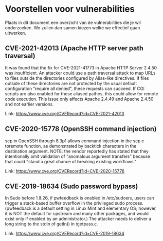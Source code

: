 # Voorstellen voor vulnerabilities

Plaats in dit document een overzicht van de vulnerabilities die je wil onderzoeken. We zullen dan samen kiezen welke we effectief gaan uitwerken.

## CVE-2021-42013 (Apache HTTP server path traversal)

It was found that the fix for CVE-2021-41773 in Apache HTTP Server 2.4.50 was insufficient. An attacker could use a path traversal attack to map URLs to files outside the directories configured by Alias-like directives. If files outside of these directories are not protected by the usual default configuration "require all denied", these requests can succeed. If CGI scripts are also enabled for these aliased pathes, this could allow for remote code execution. This issue only affects Apache 2.4.49 and Apache 2.4.50 and not earlier versions.

Link: <https://www.cve.org/CVERecord?id=CVE-2021-42013>

## CVE-2020-15778 (OpenSSH command injection)

scp in OpenSSH through 8.3p1 allows command injection in the scp.c toremote function, as demonstrated by backtick characters in the destination argument. NOTE: the vendor reportedly has stated that they intentionally omit validation of "anomalous argument transfers" because that could "stand a great chance of breaking existing workflows."

Link: <https://www.cve.org/CVERecord?id=CVE-2020-15778>

## CVE-2019-18634 (Sudo password bypass)

In Sudo before 1.8.26, if pwfeedback is enabled in /etc/sudoers, users can trigger a stack-based buffer overflow in the privileged sudo process. (pwfeedback is a default setting in Linux Mint and elementary OS; however, it is NOT the default for upstream and many other packages, and would exist only if enabled by an administrator.) The attacker needs to deliver a long string to the stdin of getln() in tgetpass.c.

Link: <https://www.cve.org/CVERecord?id=CVE-2019-18634>


